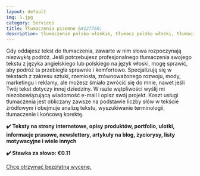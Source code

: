 ```yaml
---
layout: default
img: 1.jpg
category: Services
title: Tłumaczenia pisemne &#127760;
description: tłumaczenie polsko włoskie, tłumacz polsko włoski, tłumacz angielski włoski, tłumacz angielski na włoski
---
```

<p>
Gdy oddajesz tekst do tłumaczenia, zawarte w nim słowa rozpoczynają niezwykłą podróż. Jeśli potrzebujesz profesjonalnego tłumaczenia swojego tekstu z języka angielskiego lub polskiego na język włoski, mogę sprawić, aby podróż ta przebiegła sprawnie i komfortowo. Specjalizuję się w tekstach z zakresu sztuki, rzemiosła, zrównoważonego rozwoju, mody, marketingu i reklamy, ale możesz śmiało zwrócić się do mnie, nawet jeśli Twój tekst dotyczy innej dziedziny. W razie wątpliwości wyślij mi niezobowiązującą wiadomość e-mail i opisz swój projekt. Koszt usługi tłumaczenia jest obliczany zawsze na podstawie liczby słów w tekście źródłowym i obejmuje analizę tekstu, wyszukiwanie terminologii, tłumaczenie i końcową korektę.
</p>
<p>
<strong>✔️ Teksty na strony internetowe, opisy produktów, portfolio, ulotki, informacje prasowe, newslettery, artykuły na blog, życiorysy, listy motywacyjne i wiele innych</strong>
</p>
<p>
<strong>✔️ Stawka za słowo: €0.11</strong>
</p>
<a href="mailto:angela@tiliatranslations.it">Chcę otrzymać bezpłatną wycenę.</a>
